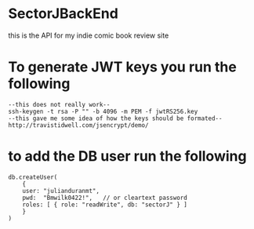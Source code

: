 # SectorJBackEnd
this is the API for my indie comic book review site  
# To generate JWT keys you run the following 
    --this does not really work--
    ssh-keygen -t rsa -P "" -b 4096 -m PEM -f jwtRS256.key
    --this gave me some idea of how the keys should be formated--
    http://travistidwell.com/jsencrypt/demo/
# to add the DB user run the following 
    db.createUser(
        {
        user: "julianduranmt",
        pwd:  "Bmwilk0422!",   // or cleartext password
        roles: [ { role: "readWrite", db: "sectorJ" } ]
        }
    )